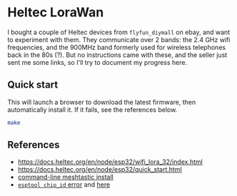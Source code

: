 # Heltec LoraWan

I bought a couple of Heltec devices from `flyfun_diymall` on ebay, and want
to experiment with them. They communicate over 2 bands: the 2.4 GHz wifi
frequencies, and the 900MHz band formerly used for wireless telephones back
in the 80s (?). But no instructions came with these, and the seller just
sent me some links, so I'll try to document my progress here.

## Quick start

This will launch a browser to download the latest firmware, then automatically
install it. If it fails, see the references below.

```bash
make
```

## References
* <https://docs.heltec.org/en/node/esp32/wifi_lora_32/index.html>
* <https://docs.heltec.org/en/node/esp32/quick_start.html>
* [command-line meshtastic install](https://blog.habets.se/2024/01/Meshtastic-quick-setup.html)
* [`esptool chip_id` error](https://github.com/espressif/esptool/issues/784) and [here](https://bugzilla.redhat.com/show_bug.cgi?id=1955097)
